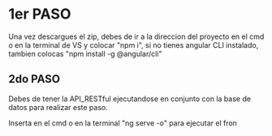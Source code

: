 # 1er PASO

Una vez descargues el zip, debes de ir a la direccion del proyecto en el cmd o en la terminal de VS y colocar "npm i", si no tienes angular CLI instalado, tambien colocas
"npm install -g @angular/cli"

## 2do PASO

Debes de tener la API_RESTful ejecutandose en conjunto con la base de datos para realizar este paso.

Inserta en el cmd o en la terminal "ng serve -o" para ejecutar el fron
